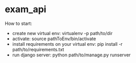 # exam_api

How to start:
- create new virtual env: virtualenv -p path/to/dir
- activate: source pathToEnv/bin/activate
- install requirements on your virtual env: pip install -r path/to/requirements.txt
- run django server: python path/to/manage.py runserver

